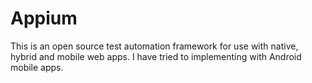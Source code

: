 # Appium
   This is an open source test automation framework for use with native, hybrid and mobile web apps. I have tried to implementing with Android mobile apps.
